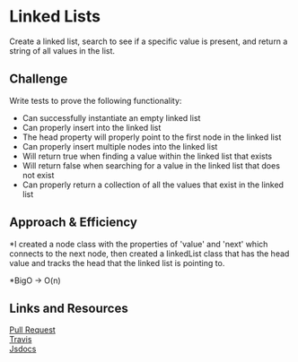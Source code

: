 # Linked Lists
Create a linked list, search to see if a specific value is present, and return a string of all values in the list.


## Challenge
Write tests to prove the following functionality:

* Can successfully instantiate an empty linked list
* Can properly insert into the linked list
* The head property will properly point to the first node in the linked list
* Can properly insert multiple nodes into the linked list
* Will return true when finding a value within the linked list that exists
* Will return false when searching for a value in the linked list that does not exist
* Can properly return a collection of all the values that exist in the linked list

## Approach & Efficiency
*I created a node class with the properties of 'value' and 'next' which connects to the next node, then created a linkedList class that has the head value and tracks the head that the linked list is pointing to.

*BigO -> O(n)

## Links and Resources
[Pull Request](https://github.com/nataliealway-401-advanced-javascript/data-structures-and-algorithms/pull/2) <br>
[Travis](https://www.travis-ci.com/nataliealway-401-advanced-javascript/data-structures-and-algorithms) <br>
[Jsdocs](https://github.com/nataliealway-401-advanced-javascript/data-structures-and-algorithms/tree/linked-list/docs)





